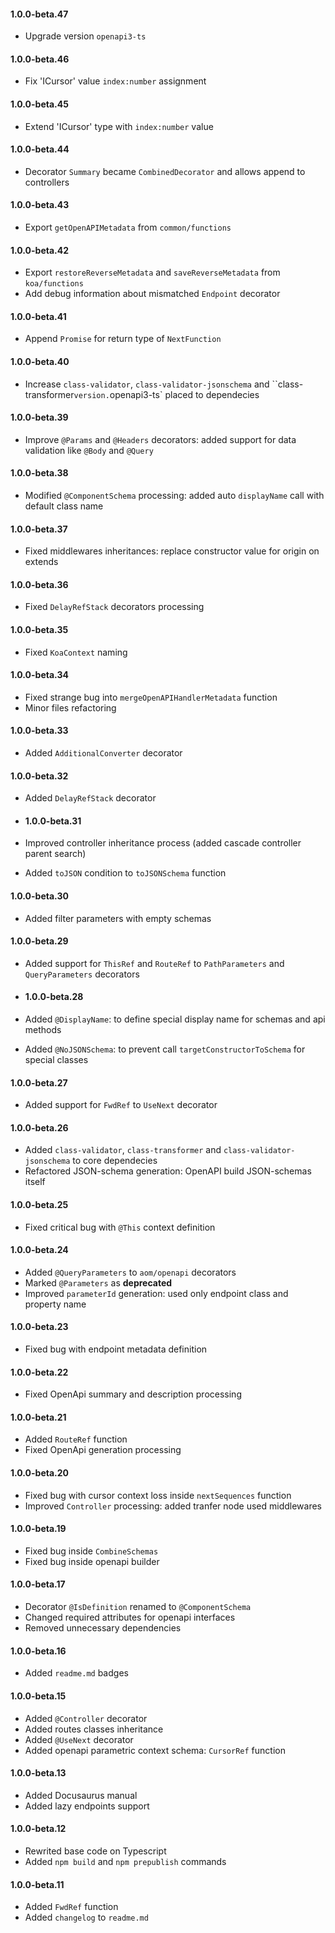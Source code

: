 #### 1.0.0-beta.47

- Upgrade version `openapi3-ts`
  
#### 1.0.0-beta.46

- Fix 'ICursor' value `index:number` assignment

#### 1.0.0-beta.45

- Extend 'ICursor' type with `index:number` value

#### 1.0.0-beta.44

- Decorator `Summary` became `CombinedDecorator` and allows append to controllers

#### 1.0.0-beta.43

- Export `getOpenAPIMetadata` from `common/functions`

#### 1.0.0-beta.42

- Export `restoreReverseMetadata` and `saveReverseMetadata` from `koa/functions`
- Add debug information about mismatched `Endpoint` decorator

#### 1.0.0-beta.41

- Append `Promise` for return type of `NextFunction`

#### 1.0.0-beta.40

- Increase `class-validator`, `class-validator-jsonschema` and ``class-transformer` version. `openapi3-ts` placed to dependecies

#### 1.0.0-beta.39

- Improve `@Params` and `@Headers` decorators: added support for data validation like `@Body` and `@Query`

#### 1.0.0-beta.38

- Modified `@ComponentSchema` processing: added auto `displayName` call with default class name

#### 1.0.0-beta.37

- Fixed middlewares inheritances: replace constructor value for origin on extends

#### 1.0.0-beta.36

- Fixed `DelayRefStack` decorators processing

#### 1.0.0-beta.35

- Fixed `KoaContext` naming

#### 1.0.0-beta.34

- Fixed strange bug into `mergeOpenAPIHandlerMetadata` function
- Minor files refactoring

#### 1.0.0-beta.33

- Added `AdditionalConverter` decorator

#### 1.0.0-beta.32

- Added `DelayRefStack` decorator
- #### 1.0.0-beta.31

- Improved controller inheritance process (added cascade controller parent search)
- Added `toJSON` condition to `toJSONSchema` function

#### 1.0.0-beta.30

- Added filter parameters with empty schemas

#### 1.0.0-beta.29

- Added support for `ThisRef` and `RouteRef` to `PathParameters` and `QueryParameters` decorators
- #### 1.0.0-beta.28

- Added `@DisplayName`: to define special display name for schemas and api methods
- Added `@NoJSONSchema`: to prevent call `targetConstructorToSchema` for special classes

#### 1.0.0-beta.27

- Added support for `FwdRef` to `UseNext` decorator

#### 1.0.0-beta.26

- Added `class-validator`, `class-transformer` and `class-validator-jsonschema` to core dependecies
- Refactored JSON-schema generation: OpenAPI build JSON-schemas itself

#### 1.0.0-beta.25

- Fixed critical bug with `@This` context definition

#### 1.0.0-beta.24

- Added `@QueryParameters` to `aom/openapi` decorators
- Marked `@Parameters` as **deprecated**
- Improved `parameterId` generation: used only endpoint class and property name

#### 1.0.0-beta.23

- Fixed bug with endpoint metadata definition

#### 1.0.0-beta.22

- Fixed OpenApi summary and description processing

#### 1.0.0-beta.21

- Added `RouteRef` function
- Fixed OpenApi generation processing

#### 1.0.0-beta.20

- Fixed bug with cursor context loss inside `nextSequences` function
- Improved `Controller` processing: added tranfer node used middlewares

#### 1.0.0-beta.19

- Fixed bug inside `CombineSchemas`
- Fixed bug inside openapi builder

#### 1.0.0-beta.17

- Decorator `@IsDefinition` renamed to `@ComponentSchema`
- Changed required attributes for openapi interfaces
- Removed unnecessary dependencies

#### 1.0.0-beta.16

- Added `readme.md` badges

#### 1.0.0-beta.15

- Added `@Controller` decorator
- Added routes classes inheritance
- Added `@UseNext` decorator
- Added openapi parametric context schema: `CursorRef` function

#### 1.0.0-beta.13

- Added Docusaurus manual
- Added lazy endpoints support

#### 1.0.0-beta.12

- Rewrited base code on Typescript
- Added `npm build` and `npm prepublish` commands

#### 1.0.0-beta.11

- Added `FwdRef` function
- Added `changelog` to `readme.md`
